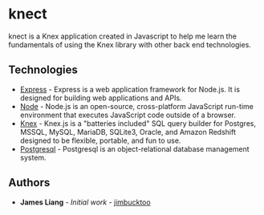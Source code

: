 # knect

knect is a Knex application created in Javascript to help me learn the fundamentals of using the Knex library with other back end technologies.

## Technologies

* [Express](https://expressjs.com/) - Express is a web application framework for Node.js. It is designed for building web applications and APIs.
* [Node](https://nodejs.org/en/) - Node.js is an open-source, cross-platform JavaScript run-time environment that executes JavaScript code outside of a browser.
* [Knex](https://knexjs.org/) -  Knex.js is a "batteries included" SQL query builder for Postgres, MSSQL, MySQL, MariaDB, SQLite3, Oracle, and Amazon Redshift designed to be flexible, portable, and fun to use.
* [Postgresql](https://postgresql.org/) - Postgresql is an object-relational database management system.

## Authors

* **James Liang** - *Initial work* - [jimbucktoo](https://github.com/jimbucktoo/jimbucktoo)
